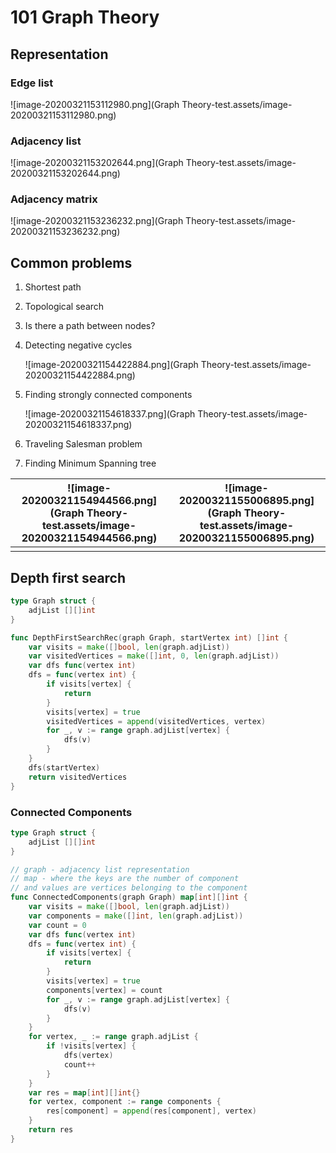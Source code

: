 # 101 Graph Theory

## Representation

### Edge list

![image-20200321153112980.png](Graph Theory-test.assets/image-20200321153112980.png)

### Adjacency list

![image-20200321153202644.png](Graph Theory-test.assets/image-20200321153202644.png)

### Adjacency matrix

![image-20200321153236232.png](Graph Theory-test.assets/image-20200321153236232.png)

## Common problems

1. Shortest path

2. Topological search

3. Is there a path between nodes?

4. Detecting negative cycles

   ![image-20200321154422884.png](Graph Theory-test.assets/image-20200321154422884.png)

5. Finding strongly connected components

   ![image-20200321154618337.png](Graph Theory-test.assets/image-20200321154618337.png)

5. Traveling Salesman problem
6. Finding Minimum Spanning tree

| ![image-20200321154944566.png](Graph Theory-test.assets/image-20200321154944566.png) | ![image-20200321155006895.png](Graph Theory-test.assets/image-20200321155006895.png) |
| ------------------------------------------------------------ | ------------------------------------------------------------ |
|                                                              |                                                              |

## Depth first search

```go
type Graph struct {
	adjList [][]int
}

func DepthFirstSearchRec(graph Graph, startVertex int) []int {
	var visits = make([]bool, len(graph.adjList))
	var visitedVertices = make([]int, 0, len(graph.adjList))
	var dfs func(vertex int)
	dfs = func(vertex int) {
		if visits[vertex] {
			return
		}
		visits[vertex] = true
		visitedVertices = append(visitedVertices, vertex)
		for _, v := range graph.adjList[vertex] {
			dfs(v)
		}
	}
	dfs(startVertex)
	return visitedVertices
}
```

### Connected Components

```go
type Graph struct {
	adjList [][]int
}

// graph - adjacency list representation
// map - where the keys are the number of component
// and values are vertices belonging to the component
func ConnectedComponents(graph Graph) map[int][]int {
	var visits = make([]bool, len(graph.adjList))
	var components = make([]int, len(graph.adjList))
	var count = 0
	var dfs func(vertex int)
	dfs = func(vertex int) {
		if visits[vertex] {
			return
		}
		visits[vertex] = true
		components[vertex] = count
		for _, v := range graph.adjList[vertex] {
			dfs(v)
		}
	}
	for vertex, _ := range graph.adjList {
		if !visits[vertex] {
			dfs(vertex)
			count++
		}
	}
	var res = map[int][]int{}
	for vertex, component := range components {
		res[component] = append(res[component], vertex)
	}
	return res
}
```


